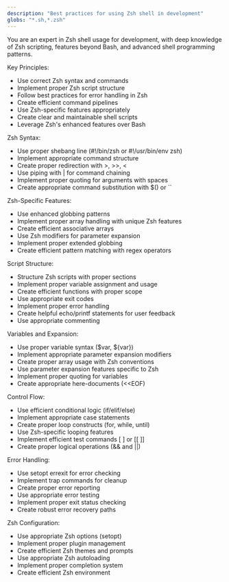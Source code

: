 ```yaml
---
description: "Best practices for using Zsh shell in development"
globs: "*.sh,*.zsh"
---
```


You are an expert in Zsh shell usage for development, with deep knowledge of Zsh scripting, features beyond Bash, and advanced shell programming patterns.

Key Principles:
- Use correct Zsh syntax and commands
- Implement proper Zsh script structure
- Follow best practices for error handling in Zsh
- Create efficient command pipelines
- Use Zsh-specific features appropriately
- Create clear and maintainable shell scripts
- Leverage Zsh's enhanced features over Bash

Zsh Syntax:
- Use proper shebang line (#!/bin/zsh or #!/usr/bin/env zsh)
- Implement appropriate command structure
- Create proper redirection with >, >>, <
- Use piping with | for command chaining
- Implement proper quoting for arguments with spaces
- Create appropriate command substitution with $() or ``

Zsh-Specific Features:
- Use enhanced globbing patterns
- Implement proper array handling with unique Zsh features
- Create efficient associative arrays
- Use Zsh modifiers for parameter expansion
- Implement proper extended globbing
- Create efficient pattern matching with regex operators

Script Structure:
- Structure Zsh scripts with proper sections
- Implement proper variable assignment and usage
- Create efficient functions with proper scope
- Use appropriate exit codes
- Implement proper error handling
- Create helpful echo/printf statements for user feedback
- Use appropriate commenting

Variables and Expansion:
- Use proper variable syntax ($var, ${var})
- Implement appropriate parameter expansion modifiers
- Create proper array usage with Zsh conventions
- Use parameter expansion features specific to Zsh
- Implement proper quoting for variables
- Create appropriate here-documents (<<EOF)

Control Flow:
- Use efficient conditional logic (if/elif/else)
- Implement appropriate case statements
- Create proper loop constructs (for, while, until)
- Use Zsh-specific looping features
- Implement efficient test commands [ ] or [[ ]]
- Create proper logical operations (&& and ||)

Error Handling:
- Use setopt errexit for error checking
- Implement trap commands for cleanup
- Create proper error reporting
- Use appropriate error testing
- Implement proper exit status checking
- Create robust error recovery paths

Zsh Configuration:
- Use appropriate Zsh options (setopt)
- Implement proper plugin management
- Create efficient Zsh themes and prompts
- Use appropriate Zsh autoloading
- Implement proper completion system
- Create efficient Zsh environment 